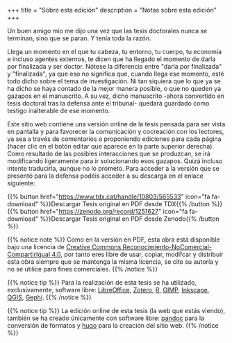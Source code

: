+++
title = "Sobre esta edición"
description = "Notas sobre esta edición"
+++


Un buen amigo mío me dijo una vez que las tesis doctorales nunca se terminan, sino que se paran. Y tenía toda la razón.

Llega un momento en el que tu cabeza, tu entorno, tu cuerpo, tu economía e incluso agentes externos, te dicen que ha llegado el momento de darla por finalizada y ser doctor. Nótese la diferencia entre "darla por finalizada" y "finalizada", ya que eso no significa que, cuando llega ese momento, esté todo dicho sobre el tema de investigación. Ni tan siquiera que lo que ya se ha dicho se haya contado de la mejor manera posible, o que no queden ya gazapos en el manuscrito. A su vez, dicho manuscrito -ahora convertido en tesis doctoral tras la defensa ante el tribunal- quedará guardado como testigo inalterable de ese momento.

Este sitio web contiene una versión online de la tesis pensada para ser vista en pantalla y para favorecer la comunicación y cocreación con los lectores, ya sea a través de comentarios o proponiendo ediciones para cada página (hacer clic en el botón editar que aparece en la parte superior derecha).
Como resultado de las posibles interacciones que se produzcan, se irá modificando ligeramente para ir solucionando esos gazapos. Quizá incluso intente traducirla, aunque no lo prometo. Para acceder a la versión que se presentó para la defensa podéis acceder a su descarga en el enlace siguiente:

{{% button href="https://www.tdx.cat/handle/10803/565533" icon="fa fa-download" %}}Descargar Tesis original en PDF desde TDX{{% /button %}}
{{% button href="https://zenodo.org/record/1251627" icon="fa fa-download" %}}Descargar Tesis original en PDF desde Zenodo{{% /button %}}

{{% notice note %}}
Como en la versión en PDF, esta obra está disponible bajo una licencia de [Creative Commons Reconocimiento-NoComercial-CompartirIgual 4.0](https://creativecommons.org/licenses/by-nc-sa/4.0/deed.es_ES), por tanto eres libre de usar, copiar, modifcar y distribuir esta obra siempre que se mantenga la misma licencia, se cite su autoría y no se utilice para fines comerciales.
{{% /notice %}}

{{% notice tip %}}
Para la realización de esta tesis se ha utilizado, exclusivamente, software libre: [LibreOffice](http://libreoffice.org/), [Zotero](http://zotero.org), [R](https://www.r-project.org/), [GIMP](http://gimp.org), [Inkscape](http://inkscape.org), [QGIS](http://qgis.org), [Gephi](http://gephi.org/).
{{% /notice %}}

{{% notice tip %}}
La edición online de esta tesis (la web que estás viendo), también se ha creado únicamente con software libre: [pandoc](http://pandoc.org/) para la conversión de formatos y [hugo](http://gohugo.io/) para la creación del sitio web.
{{% /notice %}}
